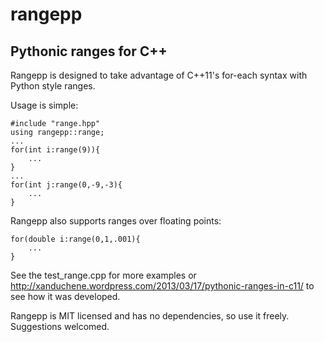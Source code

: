 rangepp
=======
Pythonic ranges for C++
-----------------------

Rangepp is designed to take advantage of C++11's for-each syntax with Python style ranges.

Usage is simple:

    #include "range.hpp"
    using rangepp::range;
    ...
    for(int i:range(9)){
        ...
    }
    ...
    for(int j:range(0,-9,-3){
        ...
    }

Rangepp also supports ranges over floating points:

    for(double i:range(0,1,.001){
        ...
    }

See the test\_range.cpp for more examples or http://xanduchene.wordpress.com/2013/03/17/pythonic-ranges-in-c11/ to see how it was developed.

Rangepp is MIT licensed and has no dependencies, so use it freely. Suggestions welcomed.
